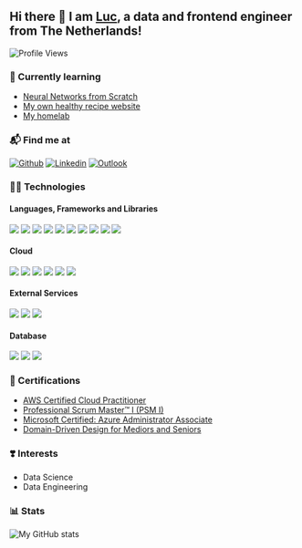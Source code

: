 ## Hi there 👋 I am <a href="https://github.com/LucUrlings">Luc</a>, a data and frontend engineer from The Netherlands!

[//]: # (I am Luc Urlings and I am a Software Consultant at Navara. 💻)

<!--I am Luc Urlings and currently I am on a break of working as a software engineer. This winterseason I will spend my time as a ⛷️ Ski Instructor 🎿 in Canada 🍁 -->

<!--
**LucUrlings/LucUrlings** is a ✨ _special_ ✨ repository because its `README.md` (this file) appears on your GitHub profile.

Here are some ideas to get you started:

- 🔭 I’m currently working on ...
- 🌱 I’m currently learning ...
- 👯 I’m looking to collaborate on ...
- 🤔 I’m looking for help with ...
- 💬 Ask me about ...
- 📫 How to reach me: ...
- 😄 Pronouns: ...
- ⚡ Fun fact: ...

More badges: https://github.com/alexandresanlim/Badges4-README.md-Profile/blob/master/README.md#-cloud-
-->
![Profile Views](https://komarev.com/ghpvc/?username=LucUrlings&style=for-the-badge)

### 🌱 Currently learning
- [Neural Networks from Scratch](https://nnfs.io/)
- [My own healthy recipe website](https://fitchef-recipes-app.vercel.app/login)
- [My homelab](https://status.lucurlings.nl)

### 📬 Find me at

[![Github](https://img.shields.io/badge/-Github-000?style=for-the-badge&logo=Github&logoColor=white)](https://github.com/LucUrlings)
[![Linkedin](https://img.shields.io/badge/-LinkedIn-blue?style=for-the-badge&logo=Linkedin&logoColor=white)](https://www.linkedin.com/in/luc-urlings-7a2488170/)
[![Outlook](https://img.shields.io/badge/-Outlook-0078D4?style=for-the-badge&logo=Microsoft-Outlook&logoColor=white)](mailto:urlingsluc@gmail.com)

### 👨‍💻 Technologies

#### Languages, Frameworks and Libraries

![](https://img.shields.io/badge/Python-FFD43B?style=for-the-badge&logo=python&logoColor=blue)
![](https://img.shields.io/badge/React-20232A?style=for-the-badge&logo=react&logoColor=61DAFB)
![](https://img.shields.io/badge/Angular-DD0031?style=for-the-badge&logo=angular&logoColor=white)
![](https://img.shields.io/badge/TypeScript-007ACC?style=for-the-badge&logo=typescript&logoColor=white)
![](https://img.shields.io/badge/VUE.JS-000000?style=for-the-badge&logo=vuedotjs&logoColor=44E192)
![](https://img.shields.io/badge/JavaScript-323330?style=for-the-badge&logo=javascript&logoColor=F7DF1E)
![](https://img.shields.io/badge/HTML5-E34F26?style=for-the-badge&logo=html5&logoColor=white)
![](https://img.shields.io/badge/TensorFlow-FF6F00?style=for-the-badge&logo=tensorflow&logoColor=white)
![](https://img.shields.io/badge/CSS3-1572B6?style=for-the-badge&logo=css3&logoColor=white)
![](https://img.shields.io/badge/Markdown-000000?style=for-the-badge&logo=markdown&logoColor=white)

#### Cloud

![](https://img.shields.io/badge/Amazon_AWS-FF9900?style=for-the-badge&logo=amazonaws&logoColor=white)
![](https://img.shields.io/badge/microsoft%20azure-0089D6?style=for-the-badge&logo=microsoft-azure&logoColor=white)
![](https://img.shields.io/badge/Vercel-000000?style=for-the-badge&logo=vercel&logoColor=white)
![](https://img.shields.io/badge/Google_Cloud-4285F4?style=for-the-badge&logo=google-cloud&logoColor=white)
![](https://img.shields.io/badge/Railway-131415?style=for-the-badge&logo=railway&logoColor=white)
![](https://img.shields.io/badge/Docker-2496ED?style=for-the-badge&logo=Docker&logoColor=white)

#### External Services

![](https://img.shields.io/badge/Cloudflare-F38020?style=for-the-badge&logo=Cloudflare&logoColor=white)
![](https://img.shields.io/badge/GitHub_Actions-2088FF?style=for-the-badge&logo=github-actions&logoColor=white)
![](https://img.shields.io/badge/Sonar%20cloud-F3702A?style=for-the-badge&logo=sonarcloud&logoColor=white)

#### Database

![](https://img.shields.io/badge/Amazon%20DynamoDB-4053D6?style=for-the-badge&logo=Amazon%20DynamoDB&logoColor=white)
![](https://img.shields.io/badge/MySQL-005C84?style=for-the-badge&logo=mysql&logoColor=white)
![](https://img.shields.io/badge/PostgreSQL-316192?style=for-the-badge&logo=postgresql&logoColor=white)

[](https://gist.github.com/makreeltje/b3de569aff445104c838e1c4a24d6d69.js)

### 📜 Certifications

- [AWS Certified Cloud Practitioner](https://www.credly.com/badges/848d031b-8044-462e-8d25-c58f8986dd55)
- [Professional Scrum Master™ I (PSM I)](https://www.credly.com/badges/ee73ea88-452c-46d9-9403-218e32e31877/linked_in_profile)
- [Microsoft Certified: Azure Administrator Associate](https://learn.microsoft.com/en-us/users/lucurlings-5477/credentials/165eaf6ee28578d8?ref=https%3A%2F%2Fwww.linkedin.com%2F)
- [Domain-Driven Design for Mediors and Seniors](https://www.linkedin.com/in/luc-urlings-7a2488170/details/certifications/1711096186276/single-media-viewer/?profileId=ACoAACimMmoBt-QK4-q3MEghnZq_dQbeVA3PgwM)

### ❣️ Interests
- Data Science
- Data Engineering

### 📊 Stats

![My GitHub stats](https://github-readme-stats.vercel.app/api?username=LucUrlings&show_icons=true&theme=dracula)
